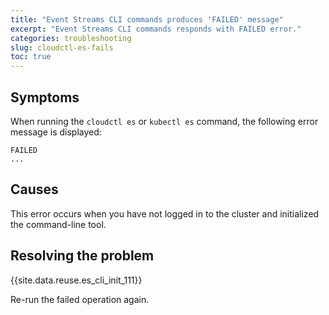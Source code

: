 ```yaml
---
title: "Event Streams CLI commands produces 'FAILED' message"
excerpt: "Event Streams CLI commands responds with FAILED error."
categories: troubleshooting
slug: cloudctl-es-fails
toc: true
---
```


## Symptoms

When running the `cloudctl es` or `kubectl es` command, the following error message is displayed:

```shell
FAILED
...
```

## Causes

This error occurs when you have not logged in to the cluster and initialized the command-line tool.

## Resolving the problem

{{site.data.reuse.es_cli_init_111}}

Re-run the failed operation again.
